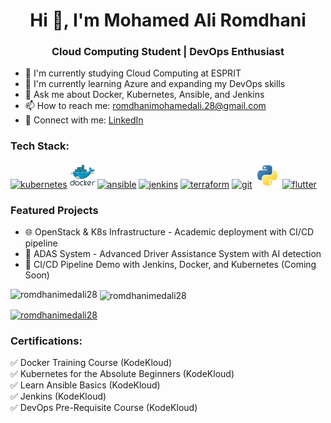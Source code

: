 <!--
**romdhanimedali28/romdhanimedali28** is a ✨ *special* ✨ repository because its `README.md` (this file) appears on your GitHub profile.
- 😄 Pronouns: ...
- ⚡ Fun fact: ...
- 👯 I'm looking to collaborate on ...
- 🤔 I'm looking for help with ...
-->
<h1 align="center">Hi 👋, I'm Mohamed Ali Romdhani</h1>
<h3 align="center">Cloud Computing Student | DevOps Enthusiast</h3>

- 🔭 I'm currently studying Cloud Computing at ESPRIT
- 🌱 I'm currently learning Azure and expanding my DevOps skills
- 💬 Ask me about Docker, Kubernetes, Ansible, and Jenkins
- 📫 How to reach me: romdhanimohamedali.28@gmail.com
- 🔗 Connect with me: <a href="https://linkedin.com/in/romdhanimohamed-ali-a681a9183" target="blank">LinkedIn</a>

<h3 align="left">Tech Stack:</h3>
<p align="left">
  <a href="https://kubernetes.io" target="_blank" rel="noreferrer"> <img src="https://www.vectorlogo.zone/logos/kubernetes/kubernetes-icon.svg" alt="kubernetes" width="40" height="40"/></a>
  <a href="https://www.docker.com/" target="_blank" rel="noreferrer"> <img src="https://raw.githubusercontent.com/devicons/devicon/master/icons/docker/docker-original-wordmark.svg" alt="docker" width="40" height="40"/></a>
  <a href="https://www.ansible.com/" target="_blank" rel="noreferrer"> <img src="https://www.vectorlogo.zone/logos/ansible/ansible-icon.svg" alt="ansible" width="40" height="40"/></a>
  <a href="https://www.jenkins.io" target="_blank" rel="noreferrer"> <img src="https://www.vectorlogo.zone/logos/jenkins/jenkins-icon.svg" alt="jenkins" width="40" height="40"/></a>
  <a href="https://www.terraform.io/" target="_blank" rel="noreferrer"> <img src="https://www.vectorlogo.zone/logos/terraformio/terraformio-icon.svg" alt="terraform" width="40" height="40"/></a>
  <a href="https://git-scm.com/" target="_blank" rel="noreferrer"> <img src="https://www.vectorlogo.zone/logos/git-scm/git-scm-icon.svg" alt="git" width="40" height="40"/></a>
  <a href="https://www.python.org" target="_blank" rel="noreferrer"> <img src="https://raw.githubusercontent.com/devicons/devicon/master/icons/python/python-original.svg" alt="python" width="40" height="40"/></a>
  <a href="https://flutter.dev" target="_blank" rel="noreferrer"> <img src="https://www.vectorlogo.zone/logos/flutterio/flutterio-icon.svg" alt="flutter" width="40" height="40"/></a>
</p>

### Featured Projects
- 🌐 OpenStack & K8s Infrastructure - Academic deployment with CI/CD pipeline
- 📱 ADAS System - Advanced Driver Assistance System with AI detection
- 🚀 CI/CD Pipeline Demo with Jenkins, Docker, and Kubernetes (Coming Soon)

<p><img align="left" src="https://github-readme-stats.vercel.app/api/top-langs?username=romdhanimedali28&show_icons=true&locale=en&layout=compact" alt="romdhanimedali28" /></p>

<p>&nbsp;<img align="center" src="https://github-readme-stats.vercel.app/api?username=romdhanimedali28&show_icons=true&locale=en" alt="romdhanimedali28" /></p>

<p align="left"> <a href="https://github.com/ryo-ma/github-profile-trophy"><img src="https://github-profile-trophy.vercel.app/?username=romdhanimedali28" alt="romdhanimedali28" /></a> </p>

<h3 align="left">Certifications:</h3>
<p align="left">
  ✅ Docker Training Course (KodeKloud)<br>
  ✅ Kubernetes for the Absolute Beginners (KodeKloud)<br>
  ✅ Learn Ansible Basics (KodeKloud)<br>
  ✅ Jenkins (KodeKloud)<br>
  ✅ DevOps Pre-Requisite Course (KodeKloud)
</p>
